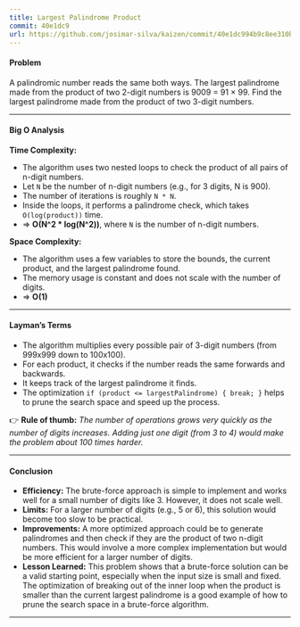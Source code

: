 ```yaml
---
title: Largest Palindrome Product
commit: 40e1dc9
url: https://github.com/josimar-silva/kaizen/commit/40e1dc994b9c8ee310be7620529376c3048574b8
---
```


#### Problem
A palindromic number reads the same both ways. The largest palindrome made from the product of two 2-digit numbers is 9009 = 91 × 99. Find the largest palindrome made from the product of two 3-digit numbers.

---

#### Big O Analysis

**Time Complexity:**  
- The algorithm uses two nested loops to check the product of all pairs of n-digit numbers.
- Let `N` be the number of n-digit numbers (e.g., for 3 digits, N is 900).
- The number of iterations is roughly `N * N`.
- Inside the loops, it performs a palindrome check, which takes `O(log(product))` time.
- ⇒ **O(N^2 * log(N^2))**, where `N` is the number of n-digit numbers.

**Space Complexity:**  
- The algorithm uses a few variables to store the bounds, the current product, and the largest palindrome found.
- The memory usage is constant and does not scale with the number of digits.
- ⇒ **O(1)**

---

#### Layman’s Terms

- The algorithm multiplies every possible pair of 3-digit numbers (from 999x999 down to 100x100).
- For each product, it checks if the number reads the same forwards and backwards.
- It keeps track of the largest palindrome it finds.
- The optimization `if (product <= largestPalindrome) { break; }` helps to prune the search space and speed up the process.

👉 **Rule of thumb:** *The number of operations grows very quickly as the number of digits increases. Adding just one digit (from 3 to 4) would make the problem about 100 times harder.*

---

#### Conclusion

- **Efficiency:** The brute-force approach is simple to implement and works well for a small number of digits like 3. However, it does not scale well.
- **Limits:** For a larger number of digits (e.g., 5 or 6), this solution would become too slow to be practical.
- **Improvements:** A more optimized approach could be to generate palindromes and then check if they are the product of two n-digit numbers. This would involve a more complex implementation but would be more efficient for a larger number of digits.
- **Lesson Learned:** This problem shows that a brute-force solution can be a valid starting point, especially when the input size is small and fixed. The optimization of breaking out of the inner loop when the product is smaller than the current largest palindrome is a good example of how to prune the search space in a brute-force algorithm.

---
